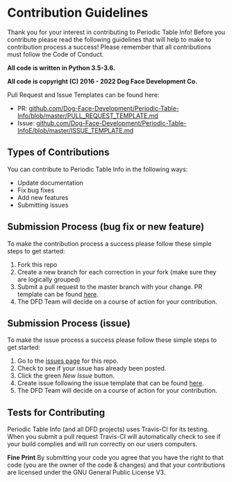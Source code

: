 # Contribution Guidelines

Thank you for your interest in contributing to Periodic Table Info! Before you contribute please read the following guidelines that will help to make to contribution process a success! Please remember that all contributions must follow the Code of Conduct.

**All code is written in Python 3.5-3.6.**

**All code is copyright (C) 2016 - 2022 Dog Face Development Co.**

Pull Request and Issue Templates can be found here:

- PR: [github.com/Dog-Face-Development/Periodic-Table-Info/blob/master/PULL_REQUEST_TEMPLATE.md](https://github.com/Dog-Face-Development/Periodic-Table-Info/blob/master/PULL_REQUEST_TEMPLATE.md)
- Issue: [github.com/Dog-Face-Development/Periodic-Table-InfoE/blob/master/ISSUE_TEMPLATE.md](https://github.com/Dog-Face-Development/Periodic-Table-Info/blob/master/ISSUE_TEMPLATE.md) 

## Types of Contributions

You can contribute to Periodic Table Info in the following ways:

- Update documentation
- Fix bug fixes
- Add new features
- Submitting issues

## Submission Process (bug fix or new feature)

To make the contribution process a success please follow these simple steps to get started:

1. Fork this repo
2. Create a new branch for each correction in your fork (make sure they are logically grouped)
3. Submit a pull request to the master branch with your change. PR template can be found [here](https://github.com/Dog-Face-Development/Periodic-Table-Info/blob/master/PULL_REQUEST_TEMPLATE.md).
4. The DFD Team will decide on a course of action for your contribution.

## Submission Process (issue)

To make the issue process a success please follow these simple steps to get started:

1. Go to the [issues page](https://github.com/Dog-Face-Development/Periodic-Table-Info/issues) for this repo.
2. Check to see if your issue has already been posted.
3. Click the green *New Issue* button.
4. Create issue following the issue template that can be found [here](https://github.com/Dog-Face-Development/Periodic-Table-Info/blob/master/ISSUE_TEMPLATE.md).
5. The DFD Team will decide on a course of action for your contribution.

## Tests for Contributing

Periodic Table Info (and all DFD projects) uses Travis-CI for its testing. When you submit a pull request Travis-CI will automatically check to see if your build complies and will run correctly on our users computers.

**Fine Print**
By submitting your code you agree that you have the right to that code (you are the owner of the code & changes) and that your contributions are licensed under the GNU General Public License V3.
